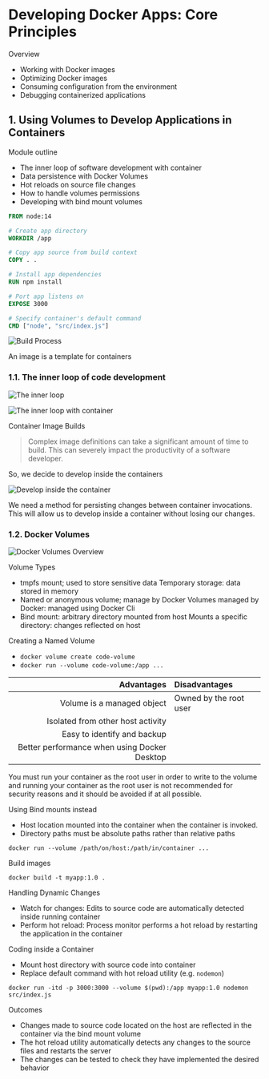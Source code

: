 # Developing Docker Apps: Core Principles

Overview

- Working with Docker images
- Optimizing Docker images
- Consuming configuration from the environment
- Debugging containerized applications

## 1. Using Volumes to Develop Applications in Containers

Module outline

- The inner loop of software development with container
- Data persistence with Docker Volumes
- Hot reloads on source file changes
- How to handle volumes permissions
- Developing with bind mount volumes

```Dockerfile
FROM node:14

# Create app directory
WORKDIR /app

# Copy app source from build context
COPY . .

# Install app dependencies
RUN npm install

# Port app listens on
EXPOSE 3000

# Specify container's default command
CMD ["node", "src/index.js"]
```

![Build Process](buildprocess.png)

An image is a template for containers

### 1.1. The inner loop of code development

![The inner loop](theinnerloop.png)

![The inner loop with container](theinnerloopwithcontainer.png)

Container Image Builds

> Complex image definitions can take a significant amount of time to build.
> This can severely impact the productivity of a software developer.

So, we decide to develop inside the containers

![Develop inside the container](developinsidecontainer.png)

We need a method for persisting changes between container invocations. This will
allow us to develop inside a container without losing our changes.

### 1.2. Docker Volumes

![Docker Volumes Overview](dockervolumesoverview.png)

Volume Types

- tmpfs mount; used to store sensitive data
  Temporary storage: data stored in memory
- Named or anonymous volume; manage by Docker
  Volumes managed by Docker: managed using Docker Cli
- Bind mount: arbitrary directory mounted from host
  Mounts a specific directory: changes reflected on host

Creating a Named Volume

- `docker volume create code-volume`
- `docker run --volume code-volume:/app ...`

|                                   Advantages | Disadvantages          |
| -------------------------------------------: | :--------------------- |
|                   Volume is a managed object | Owned by the root user |
|            Isolated from other host activity |                        |
|                  Easy to identify and backup |                        |
| Better performance when using Docker Desktop |                        |

You must run your container as the root user in order to write to the volume
and running your container as the root user is not recommended for security reasons
and it should be avoided if at all possible.

Using Bind mounts instead

- Host location mounted into the container when the container is invoked.
- Directory paths must be absolute paths rather than relative paths

`docker run --volume /path/on/host:/path/in/container ...`

Build images

`docker build -t myapp:1.0 .`

Handling Dynamic Changes

- Watch for changes: Edits to source code are automatically detected inside running container
- Perform hot reload: Process monitor performs a hot reload by restarting the application in the container

Coding inside a Container

- Mount host directory with source code into container
- Replace default command with hot reload utility (e.g. `nodemon`)

`docker run -itd -p 3000:3000 --volume $(pwd):/app myapp:1.0 nodemon src/index.js`

Outcomes

- Changes made to source code located on the host are reflected in the container via the bind mount volume
- The hot reload utility automatically detects any changes to the source files and restarts the server
- The changes can be tested to check they have implemented the desired behavior
